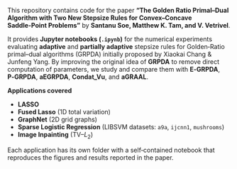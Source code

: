 This repository contains code for the paper **“The Golden Ratio Primal–Dual Algorithm with Two New Stepsize Rules for Convex–Concave Saddle‑Point Problems”** by **Santanu Soe, Matthew K. Tam, and V. Vetrivel**.

It provides **Jupyter notebooks (`.ipynb`)** for the numerical experiments evaluating **adaptive** and **partially adaptive** stepsize rules for Golden‑Ratio primal–dual algorithms (GRPDA) initially proposed by  Xiaokai Chang & Junfeng Yang. By improving the original idea of **GRPDA** to remove direct computation of parameters, we study and compare them with **E‑GRPDA**, **P‑GRPDA**, **aEGRPDA**, **Condat_Vu**, and **aGRAAL**.

**Applications covered**
- **LASSO**
- **Fused Lasso** (1D total variation)
- **GraphNet** (2D grid graphs)
- **Sparse Logistic Regression** (LIBSVM datasets: `a9a`, `ijcnn1`, `mushrooms`)
- **Image Inpainting** (TV–$L_2$)

Each application has its own folder with a self‑contained notebook that reproduces the figures and results reported in the paper.
